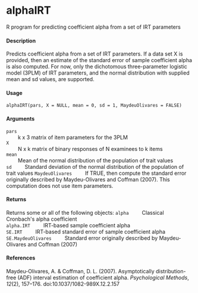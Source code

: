 alphaIRT
========

R program for predicting coefficient alpha from a set of IRT parameters

#### Description
Predicts coefficient alpha from a set of IRT parameters. If a data set X is 
provided, then an estimate of the standard error of sample coefficient alpha is 
also computed. For now, only the dichotomous three-parameter logistic model 
(3PLM) of IRT parameters, and the normal distribution with supplied mean and sd 
values, are supported.

#### Usage
`alphaIRT(pars, X = NULL, mean = 0, sd = 1, MaydeuOlivares = FALSE)`

#### Arguments
`pars`  
&nbsp;&nbsp;&nbsp;&nbsp;&nbsp;&nbsp;&nbsp;&nbsp;k x 3 matrix of item parameters 
for the 3PLM  
`X`  
&nbsp;&nbsp;&nbsp;&nbsp;&nbsp;&nbsp;&nbsp;&nbsp;N x k matrix of binary 
responses of N examinees to k items  
`mean`  
&nbsp;&nbsp;&nbsp;&nbsp;&nbsp;&nbsp;&nbsp;&nbsp;Mean of the normal distribution 
of the population of trait values  
`sd`
&nbsp;&nbsp;&nbsp;&nbsp;&nbsp;&nbsp;&nbsp;&nbsp;Standard deviation of the 
normal distribution of the population of trait values
`MaydeuOlivares`
&nbsp;&nbsp;&nbsp;&nbsp;&nbsp;&nbsp;&nbsp;&nbsp;If TRUE, then compute the 
standard error originally described by Maydeu-Olivares and Coffman (2007). This 
computation does not use item parameters.

#### Returns
Returns some or all of the following objects:
`alpha`
&nbsp;&nbsp;&nbsp;&nbsp;&nbsp;&nbsp;&nbsp;&nbsp;Classical Cronbach's alpha 
coefficient  
`alpha.IRT`
&nbsp;&nbsp;&nbsp;&nbsp;&nbsp;&nbsp;&nbsp;&nbsp;IRT-based sample coefficient 
alpha  
`SE.IRT`
&nbsp;&nbsp;&nbsp;&nbsp;&nbsp;&nbsp;&nbsp;&nbsp;IRT-based standard error of
sample coefficient alpha
`SE.MaydeuOlivares`
&nbsp;&nbsp;&nbsp;&nbsp;&nbsp;&nbsp;&nbsp;&nbsp;Standard error originally 
described by Maydeu-Olivares and Coffman (2007)

#### References
Maydeu-Olivares, A. & Coffman, D. L. (2007). Asymptotically distribution-free 
(ADF) interval estimation of coefficient alpha. *Psychological Methods*, *12*(2), 
157–176. doi:10.1037/1082-989X.12.2.157
